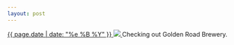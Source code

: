```yaml
---
layout: post
---
```


<p>
  <a href="/290">
    <time>{{ page.date | date: "%e %B %Y" }}</time>
    <img src="{{ site.assets_url }}/290.jpg">
  </a>
  Checking out Golden Road Brewery.
</p>
